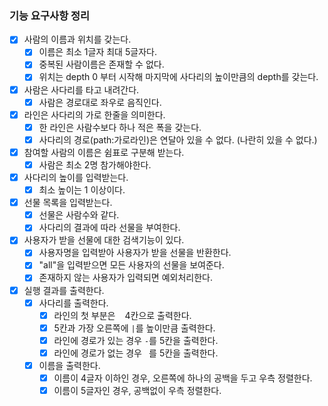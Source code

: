 ### 기능 요구사항 정리
- [x] 사람의 이름과 위치를 갖는다.
  - [x] 이름은 최소 1글자 최대 5글자다.
  - [x] 중복된 사람이름은 존재할 수 없다.
  - [x] 위치는 depth 0 부터 시작해 마지막에 사다리의 높이만큼의 depth를 갖는다.
- [x] 사람은 사다리를 타고 내려간다.
  - [x] 사람은 경로대로 좌우로 음직인다.
- [x] 라인은 사다리의 가로 한줄을 의미한다.
  - [x] 한 라인은 사람수보다 하나 적은 폭을 갖는다.
  - [x] 사다리의 경로(path:가로라인)은 연달아 있을 수 없다. (나란히 있을 수 없다.)
- [x] 참여할 사람의 이름은 쉼표로 구분해 받는다.
  - [x] 사람은 최소 2명 참가해야한다.
- [x] 사다리의 높이를 입력받는다.
  - [x] 최소 높이는 1 이상이다.
- [x] 선물 목록을 입력받는다.
  - [x] 선물은 사람수와 같다.
  - [x] 사다리의 결과에 따라 선물을 부여한다.
- [x] 사용자가 받을 선물에 대한 검색기능이 있다.
  - [x] 사용자명을 입력받아 사용자가 받을 선물을 반환한다.
  - [x] "all"을 입력받으면 모든 사용자의 선물을 보여준다.
  - [x] 존재하지 않는 사용자가 입력되면 예외처리한다.
- [x] 실행 결과를 출력한다.
  - [x] 사다리를 출력한다.
    - [x] 라인의 첫 부분은 ` ` 4칸으로 출력한다.
    - [x] 5칸과 가장 오른쪽에 `|`를 높이만큼 출력한다.
    - [x] 라인에 경로가 있는 경우 `-`를 5칸을 출력한다.
    - [x] 라인에 경로가 없는 경우 ` `를 5칸을 출력한다.
  - [x] 이름을 출력한다.
    - [x] 이름이 4글자 이하인 경우, 오른쪽에 하나의 공백을 두고 우측 정렬한다.
    - [x] 이름이 5글자인 경우, 공백없이 우측 정렬한다.
